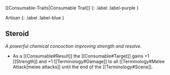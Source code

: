 
[[Consumable-Traits|Consumable Trait]]
{: .label .label-purple }

Artisan
{: .label .label-blue }

## Steroid
*A powerful chemical concoction improving strength and resolve.*
* As a [[Consumable#Result]] the [[Consumable#Target]] gains +1 [[Strength]] and +1 [[Terminology#Damage]] to all [[Terminology#Melee Attack|melee attacks]] until the end of the [[Terminology#Scene]].

